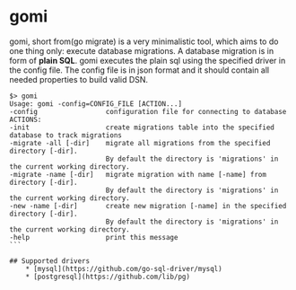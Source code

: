 # gomi

gomi, short from(go migrate) is a very minimalistic tool, which aims to do one thing only: execute database migrations. A database migration is in form of
**plain SQL**. gomi executes the plain sql using the specified driver in the config file. The config file is in json format and it should
contain all needed properties to build valid DSN.

````
$> gomi
Usage: gomi -config=CONFIG_FILE [ACTION...]
-config                 configuration file for connecting to database
ACTIONS:
-init                   create migrations table into the specified database to track migrations
-migrate -all [-dir]    migrate all migrations from the specified directory [-dir].
                        By default the directory is 'migrations' in the current working directory.
-migrate -name [-dir]   migrate migration with name [-name] from directory [-dir].
                        By default the directory is 'migrations' in the current working directory.
-new -name [-dir]       create new migration [-name] in the specified directory [-dir].
                        By default the directory is 'migrations' in the current working directory.
-help                   print this message
```

## Supported drivers
	* [mysql](https://github.com/go-sql-driver/mysql)
	* [postgresql](https://github.com/lib/pg)

